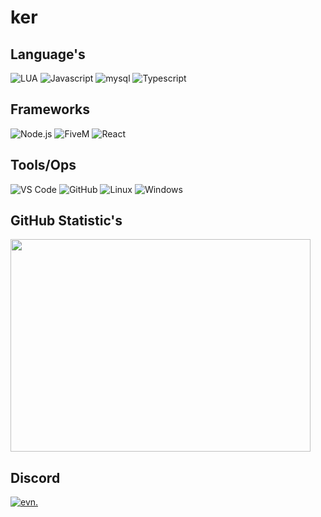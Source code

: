 <div align="left">

# ker

## Language's

<img src="https://img.shields.io/badge/Lua-black?style=for-the-badge&logo=lua" alt="LUA">
<img src="https://img.shields.io/badge/Javascript-black?style=for-the-badge&logo=javascript" alt="Javascript">
<img src="https://img.shields.io/badge/mysql-black?style=for-the-badge&logo=mysql" alt="mysql">
<img src="https://img.shields.io/badge/Typescript-black?style=for-the-badge&logo=typescript" alt="Typescript">

## Frameworks
<img src="https://img.shields.io/badge/Node.js-black?style=for-the-badge&logo=node.js" alt="Node.js">
<img src="https://img.shields.io/badge/fivem-black?style=for-the-badge&logo=fivem" alt="FiveM">
<img src="https://img.shields.io/badge/react-black?style=for-the-badge&logo=react" alt="React">

## Tools/Ops

<img src="https://img.shields.io/badge/VS%20Code-black?style=for-the-badge" alt="VS Code">
<img src="https://img.shields.io/badge/GitHub-black?style=for-the-badge&logo=github" alt="GitHub">
<img src="https://img.shields.io/badge/Linux-black?style=for-the-badge&logo=linux" alt="Linux">
<img src="https://img.shields.io/badge/Windows-black?style=for-the-badge&logo=windows" alt="Windows">

## GitHub Statistic's

<div>
  <a href="https://git.io/streak-stats">
    <img src="https://wakatime.com/badge/user/b43316f0-6cd7-4900-886c-3098f3d6dadf.svg" alt="" />
  </a>
</div>
<div align="left">
  <a href="https://git.io/streak-stats">
    <img src="https://wakatime.com/share/@6oa/c777e4e2-4c96-4185-b462-30ce0a9a8e53.svg" alt="" width="480" height="340" />
  </a>
</div>

## Discord
<a href="https://discordapp.com/users/1041903927253286952"><img src="https://img.shields.io/badge/evn.-black?style=for-the-badge&logo=discord" alt="evn."></a>

</div>
